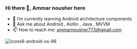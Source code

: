 ### Hi there 👋, Ammar nousher here

<!--
**ammar-nousher-ali/ammar-nousher-ali** is a ✨ _special_ ✨ repository because its `README.md` (this file) appears on your GitHub profile.
-->

<!--
Here are some ideas to get you started:

- 🔭 I’m currently working on Android Kotlin
-->
- 🌱 I’m currently learning Android architecture components
- 💬 Ask me about Android , Kotlin , Java , MVVM
- 📫 How to reach me: ammarnousher773@gmail.com

![icons8-android-os-96](https://user-images.githubusercontent.com/50176159/203555368-1d39522c-be3b-40d7-9eb9-d532a21da158.png)



<!--
- 😄 Pronouns: ...
- ⚡ Fun fact: ...

- 👯 I’m looking to collaborate on open source projects

- 🤔 I’m looking for help with ...
-->
